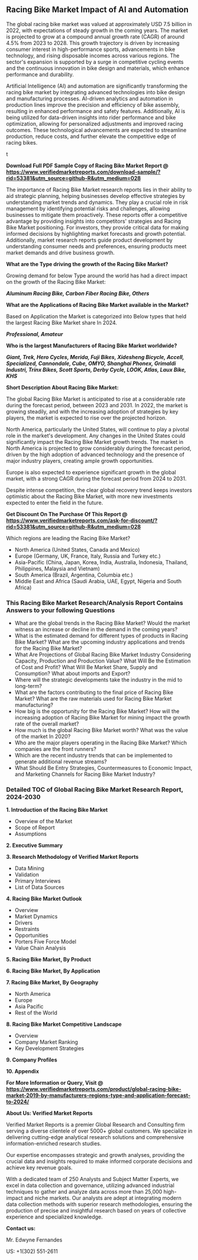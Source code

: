 <h2>Racing Bike Market Impact of AI and Automation</h2><p>The global racing bike market was valued at approximately USD 7.5 billion in 2022, with expectations of steady growth in the coming years. The market is projected to grow at a compound annual growth rate (CAGR) of around 4.5% from 2023 to 2028. This growth trajectory is driven by increasing consumer interest in high-performance sports, advancements in bike technology, and rising disposable incomes across various regions. The sector's expansion is supported by a surge in competitive cycling events and the continuous innovation in bike design and materials, which enhance performance and durability.</p><p>Artificial Intelligence (AI) and automation are significantly transforming the racing bike market by integrating advanced technologies into bike design and manufacturing processes. AI-driven analytics and automation in production lines improve the precision and efficiency of bike assembly, resulting in enhanced performance and safety features. Additionally, AI is being utilized for data-driven insights into rider performance and bike optimization, allowing for personalized adjustments and improved racing outcomes. These technological advancements are expected to streamline production, reduce costs, and further elevate the competitive edge of racing bikes.</p>t</p><p id="" class=""><strong>Download Full PDF Sample Copy of Racing Bike Market Report @ <a href="https://www.verifiedmarketreports.com/download-sample/?rid=53381&utm_source=github-R&utm_medium=028" target="_blank">https://www.verifiedmarketreports.com/download-sample/?rid=53381&utm_source=github-R&utm_medium=028</a></strong></p><p>The importance of&nbsp;Racing Bike Market research reports lies in their ability to aid strategic planning, helping businesses develop effective strategies by understanding market trends and dynamics. They play a crucial role in risk management by identifying potential risks and challenges, allowing businesses to mitigate them proactively. These reports offer a competitive advantage by providing insights into competitors' strategies and Racing Bike Market positioning. For investors, they provide critical data for making informed decisions by highlighting market forecasts and growth potential. Additionally, market research reports guide product development by understanding consumer needs and preferences, ensuring products meet market demands and drive business growth.</p><p><strong>What are the&nbsp;Type driving the growth of the Racing Bike Market?</strong></p><p id="" class="">Growing demand for below Type around the world has had a direct impact on the growth of the Racing Bike Market:</p><em><strong>Aluminum Racing Bike, Carbon Fiber Racing Bike, Others</strong></em></p><strong>What are the&nbsp;Applications&nbsp;of Racing Bike Market available in the Market?</strong></p><p id="" class="">Based on Application the Market is categorized into Below types that held the largest Racing Bike Market share In 2024.</p><em><strong>Professional, Amateur</strong></em></p><strong>Who is the largest Manufacturers of Racing Bike Market worldwide?</strong></p><p><em><strong>Giant, Trek, Hero Cycles, Merida, Fuji Bikes, Xidesheng Bicycle, Accell, Specialized, Cannondale, Cube, OMYO, Shanghai Phonex, Grimaldi Industri, Trinx Bikes, Scott Sports, Derby Cycle, LOOK, Atlas, Laux Bike, KHS</strong></em></p><p id="" class=""><strong>Short Description About Racing Bike Market:</strong></p><p>The global Racing Bike Market is anticipated to rise at a considerable rate during the forecast period, between 2023 and 2031. In 2022, the market is growing steadily, and with the increasing adoption of strategies by key players, the market is expected to rise over the projected horizon.</p><p>North America, particularly the United States, will continue to play a pivotal role in the market's development. Any changes in the United States could significantly impact the Racing Bike Market growth trends. The market in North America is projected to grow considerably during the forecast period, driven by the high adoption of advanced technology and the presence of major industry players, creating ample growth opportunities.</p><p>Europe is also expected to experience significant growth in the global market, with a strong CAGR during the forecast period from 2024 to 2031.</p><p>Despite intense competition, the clear global recovery trend keeps investors optimistic about the Racing Bike Market, with more new investments expected to enter the field in the future.</p><p id="" class=""><strong>Get Discount On The Purchase Of This Report @ <a href="https://www.verifiedmarketreports.com/ask-for-discount/?rid=53381&utm_source=github-R&utm_medium=028" target="_blank">https://www.verifiedmarketreports.com/ask-for-discount/?rid=53381&utm_source=github-R&utm_medium=028</a></strong></p>Which regions are leading the Racing Bike Market?</p><ul><li>North America (United States, Canada and Mexico)</li><li>Europe (Germany, UK, France, Italy, Russia and Turkey etc.)</li><li>Asia-Pacific (China, Japan, Korea, India, Australia, Indonesia, Thailand, Philippines, Malaysia and Vietnam)</li><li>South America (Brazil, Argentina, Columbia etc.)</li><li>Middle East and Africa (Saudi Arabia, UAE, Egypt, Nigeria and South Africa)</li></ul><h3 id="" class="">This Racing Bike Market Research/Analysis Report Contains Answers to your following Questions</h3><ul><li>What are the global trends in the Racing Bike Market? Would the market witness an increase or decline in the demand in the coming years?</li><li>What is the estimated demand for different types of products in Racing Bike Market? What are the upcoming industry applications and trends for the Racing Bike Market?</li><li>What Are Projections of Global Racing Bike Market Industry Considering Capacity, Production and Production Value? What Will Be the Estimation of Cost and Profit? What Will Be Market Share, Supply and Consumption? What about imports and Export?</li><li>Where will the strategic developments take the industry in the mid to long-term?</li><li>What are the factors contributing to the final price of Racing Bike Market? What are the raw materials used for Racing Bike Market manufacturing?</li><li>How big is the opportunity for the Racing Bike Market? How will the increasing adoption of Racing Bike Market for mining impact the growth rate of the overall market?</li><li>How much is the global Racing Bike Market worth? What was the value of the market In 2020?</li><li>Who are the major players operating in the Racing Bike Market? Which companies are the front runners?</li><li>Which are the recent industry trends that can be implemented to generate additional revenue streams?</li><li>What Should Be Entry Strategies, Countermeasures to Economic Impact, and Marketing Channels for Racing Bike Market Industry?</li></ul><h3 id="" class="">Detailed TOC of Global Racing Bike Market Research Report, 2024-2030</h3><p id="" class=""><strong>1. Introduction of the Racing Bike Market</strong></p><ul><li>Overview of the Market</li><li>Scope of Report</li><li>Assumptions</li></ul><p id="" class=""><strong>2. Executive Summary</strong></p><p id="" class=""><strong>3. Research Methodology of Verified Market Reports</strong></p><ul><li>Data Mining</li><li>Validation</li><li>Primary Interviews</li><li>List of Data Sources</li></ul><p id="" class=""><strong>4. Racing Bike Market Outlook</strong></p><ul><li>Overview</li><li>Market Dynamics</li><li>Drivers</li><li>Restraints</li><li>Opportunities</li><li>Porters Five Force Model</li><li>Value Chain Analysis</li></ul><p id="" class=""><strong>5. Racing Bike Market, By Product</strong></p><p id="" class=""><strong>6. Racing Bike Market, By Application</strong></p><p id="" class=""><strong>7. Racing Bike Market, By Geography</strong></p><ul><li>North America</li><li>Europe</li><li>Asia Pacific</li><li>Rest of the World</li></ul><p id="" class=""><strong>8. Racing Bike Market Competitive Landscape</strong></p><ul><li>Overview</li><li>Company Market Ranking</li><li>Key Development Strategies</li></ul><p id="" class=""><strong>9. Company Profiles</strong></p><p id="" class=""><strong>10. Appendix</strong></p><p id="" class=""><strong>For More Information or Query, Visit @ <a href="https://www.verifiedmarketreports.com/product/global-racing-bike-market-2019-by-manufacturers-regions-type-and-application-forecast-to-2024/" target="_blank">https://www.verifiedmarketreports.com/product/global-racing-bike-market-2019-by-manufacturers-regions-type-and-application-forecast-to-2024/</a></strong></p><p id="" class=""><strong>About Us: Verified Market Reports</strong></p><p id="" class="">Verified Market Reports is a premier Global Research and Consulting firm serving a diverse clientele of over 5000+ global customers. We specialize in delivering cutting-edge analytical research solutions and comprehensive information-enriched research studies.</p><p id="" class="">Our expertise encompasses strategic and growth analyses, providing the crucial data and insights required to make informed corporate decisions and achieve key revenue goals.</p><p id="" class="">With a dedicated team of 250 Analysts and Subject Matter Experts, we excel in data collection and governance, utilizing advanced industrial techniques to gather and analyze data across more than 25,000 high-impact and niche markets. Our analysts are adept at integrating modern data collection methods with superior research methodologies, ensuring the production of precise and insightful research based on years of collective experience and specialized knowledge.</p><p id="" class=""><strong>Contact us:</strong></p><p id="" class="">Mr. Edwyne Fernandes</p><p id="" class="">US: +1(302) 551-2611</p>